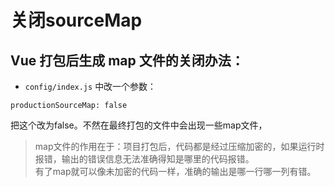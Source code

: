 # 关闭sourceMap


## Vue 打包后生成 map 文件的关闭办法：

- `config/index.js` 中改一个参数：
```
productionSourceMap: false
```

把这个改为false。不然在最终打包的文件中会出现一些map文件，

>map文件的作用在于：项目打包后，代码都是经过压缩加密的，如果运行时报错，输出的错误信息无法准确得知是哪里的代码报错。  
有了map就可以像未加密的代码一样，准确的输出是哪一行哪一列有错。

